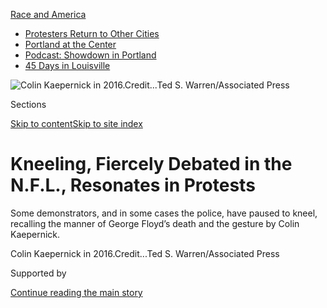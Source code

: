 <div id="app">

<div>

<div>

<div>

</div>

<div data-aria-hidden="false">

<div id="site-content" data-role="main">

<div>

<div class="css-1aor85t" style="opacity:0.000000001;z-index:-1;visibility:hidden">

<div class="css-1hqnpie">

<div class="css-epjblv">

<span class="css-17xtcya">[Pro
Football](/section/sports/football)</span><span class="css-x15j1o">|</span><span class="css-fwqvlz">Kneeling,
Fiercely Debated in the N.F.L., Resonates in
Protests</span>

</div>

<div class="css-k008qs">

<div class="css-1iwv8en">

<span class="css-18z7m18"></span>

<div>

</div>

</div>

<span class="css-1n6z4y">https://nyti.ms/2MAo2At</span>

<div class="css-1705lsu">

<div class="css-4xjgmj">

<div class="css-4skfbu" data-role="toolbar" data-aria-label="Social Media Share buttons, Save button, and Comments Panel with current comment count" data-testid="share-tools">

  - 
  - 
  - 
  - 
    
    <div class="css-6n7j50">
    
    </div>

  - 
  - 

</div>

</div>

</div>

</div>

</div>

</div>

<div id="NYT_TOP_BANNER_REGION" class="css-11qgg8s">

<div>

<div id="styln-prism-menu-1590763508878" class="section interactive-content interactive-size-medium css-1du2ztb">

<div class="css-17ih8de interactive-body">

<div id="scroll-container" class="css-1gj85ro">

[<span class="styln-title-wrap"><span class="css-1pje3qr">Race
and</span><span class="css-1pje3qr">
America</span></span>](https://www.nytimes.com/news-event/george-floyd-protests-minneapolis-new-york-los-angeles?action=click&pgtype=Article&state=default&region=TOP_BANNER&context=storylines_menu)

  - [Protesters Return to Other
    Cities](https://www.nytimes.com/2020/07/26/us/protests-portland-seattle-trump.html?action=click&pgtype=Article&state=default&region=TOP_BANNER&context=storylines_menu)
  - [Portland at the
    Center](https://www.nytimes.com/2020/07/24/us/portland-oregon-protests-white-race.html?action=click&pgtype=Article&state=default&region=TOP_BANNER&context=storylines_menu)
  - [Podcast: Showdown in
    Portland](https://www.nytimes.com/2020/07/23/podcasts/the-daily/portland-protests.html?action=click&pgtype=Article&state=default&region=TOP_BANNER&context=storylines_menu)
  - [45 Days in
    Louisville](https://www.nytimes.com/interactive/2020/07/16/us/black-lives-matter-protests-louisville-breonna-taylor.html?action=click&pgtype=Article&state=default&region=TOP_BANNER&context=storylines_menu)

</div>

</div>

</div>

</div>

</div>

<div id="fullBleedHeaderContent">

<div class="css-1mre5cn">

![<span class="css-16f3y1r e13ogyst0" data-aria-hidden="true">Colin
Kaepernick in
2016.</span><span class="css-cnj6d5 e1z0qqy90" itemprop="copyrightHolder"><span class="css-1ly73wi e1tej78p0">Credit...</span><span><span>Ted
S. Warren/Associated
Press</span></span></span>](https://static01.nyt.com/images/2020/06/05/sports/05unrest-kneeling-1/merlin_144253599_9c2c509e-3e32-45af-a31c-1bf1535b42dd-articleLarge.jpg?quality=75&auto=webp&disable=upscale)

</div>

<div class="css-hy7cq4">

<div class="css-6cn7ki">

<div class="NYTAppHideMasthead css-1bcu9v6 e1suatyy0">

<div class="section css-1o1qe8k e1suatyy2">

<div class="css-cu5p7t er09x8g0">

<div class="css-6n7j50">

</div>

<span class="css-1dv1kvn">Sections</span>

[Skip to content](#site-content)[Skip to site index](#site-index)

</div>

<div class="css-10698na e1huz5gh0">

</div>

</div>

</div>

<div class="css-1sojcmr ehdk2mb0">

# Kneeling, Fiercely Debated in the N.F.L., Resonates in Protests

</div>

Some demonstrators, and in some cases the police, have paused to kneel,
recalling the manner of George Floyd’s death and the gesture by Colin
Kaepernick.

</div>

</div>

<div class="css-nwzfg5 e1gnum310">

<span class="css-1f9pvn2 football">Colin Kaepernick in
2016.</span><span class="css-cnj6d5 e1z0qqy90" itemprop="copyrightHolder"><span class="css-1ly73wi e1tej78p0">Credit...</span><span><span>Ted
S. Warren/Associated Press</span></span></span>

</div>

<div id="sponsor-wrapper" class="css-1hyfx7x">

<div id="sponsor-slug" class="css-19vbshk">

Supported by

</div>

[Continue reading the main
story](#after-sponsor)

<div id="sponsor" class="ad sponsor-wrapper" style="text-align:center;height:100%;display:block">

</div>

<div id="after-sponsor">

</div>

</div>

<div class="css-1wx1auc e1gnum311">

<div class="css-18e8msd">

<div class="css-vp77d3 epjyd6m0">

<div class="css-hus3qt ey68jwv0" data-aria-hidden="true">

[![Kurt
Streeter](https://static01.nyt.com/images/2018/11/26/multimedia/author-kurt-streeter/author-kurt-streeter-thumbLarge.png
"Kurt Streeter")](https://www.nytimes.com/by/kurt-streeter)

</div>

<div class="css-1baulvz">

By [<span class="css-1baulvz last-byline" itemprop="name">Kurt
Streeter</span>](https://www.nytimes.com/by/kurt-streeter)

</div>

</div>

  - 
    
    <div class="css-ld3wwf e16638kd2">
    
    Published June 5, 2020Updated Aug. 3,
    2020
    
    </div>

  - 
    
    <div class="css-4xjgmj">
    
    <div class="css-pvvomx" data-role="toolbar" data-aria-label="Social Media Share buttons, Save button, and Comments Panel with current comment count" data-testid="share-tools">
    
      - 
      - 
      - 
      - 
        
        <div class="css-6n7j50">
        
        </div>
    
      - 
      - 
    
    </div>
    
    </div>

</div>

</div>

</div>

<div class="section meteredContent css-1r7ky0e" name="articleBody" itemprop="articleBody">

<div class="audioFigureHeading">

### Listen to This Article

<span class="css-16qbtva">Audio Recording by Audm</span>

</div>

<div class="css-qe9gm7">

<div>

</div>

</div>

<div class="css-1fanzo5 StoryBodyCompanionColumn">

<div class="css-53u6y8">

*To hear more audio stories from publishers like The New York Times,
download*[**](https://www.audm.com/?utm_source=nytmag&utm_medium=embed&utm_campaign=left_behind_draper)[*Audm
for iPhone or
Android*](https://www.audm.com/?utm_source=nyt&utm_medium=embed&utm_campaign=kneeling_nfl_protests)*.*

It is a simple gesture, swaddled in outrage and long-endured grief, that
gained powerful currency through the protest against police brutality
and racial injustice led by quarterback [Colin
Kaepernick](https://www.nytimes.com/2020/08/03/us/navy-seal-museum-kaepernick.html)
on the fields of the National Football League.

Taking a knee.

Across the nation these last hard, uncertain days, demonstrators have
turned to the gesture on city streets. At a nighttime march in
Minneapolis on Wednesday, a crowd of 400 knelt for nearly five somber
minutes. On the same day, George Floyd’s son, Quincy Mason, walked
through a crowd at the site where a white police officer had pinned his
father to the ground by a knee to the neck. There, before a makeshift
memorial, Mason dropped to a knee.

The gesture has even been made sporadically by law enforcement officers,
members of the National Guard and by prominent politicians as an act of
solidarity or effort to pacify.

In New York, an N.Y.P.D. commander knelt with activists outside
Washington Square Park. In Portland, Ore., police in riot gear knelt
before cheering demonstrators, some of whom responded by walking toward
the officers to shake their hands. Mayor Eric Garcetti of Los Angeles
walked amid a demonstration and knelt. And the presumptive Democratic
presidential nominee, Joseph R. Biden Jr., took a knee at a campaign
visit to a black church in Delaware.

</div>

</div>

<div class="css-1fanzo5 StoryBodyCompanionColumn">

<div class="css-53u6y8">

Kaepernick has not played in the N.F.L. since Jan. 1, 2017, his career
cut short when no team would sign him following a season of player
protest he led with the help of a teammate, Eric Reid.

But his kneeling objection during the playing of the national anthem has
boomeranged through the choppy slipstream of the American consciousness,
and is again at the center of a turbulent moment with newfound force,
and for the N.F.L., renewed debate.

“It’s a powerful, peaceful way to say you’re not OK with what’s been
happening,” said Hibes Galeano, 32, a Latina who attended a protest in
Minneapolis this week. Others who knelt spoke of Kaepernick with
reverence. “He did what a lot of other athletes wouldn’t have done,”
said Dorien Harris, a black, 19-year-old marcher who wore a face mask
inscribed with the words “I Can’t Breathe” as he knelt.

“It took a lot of guts for him to do that, a lot of heart,” he added.
“He knows what the community needs. It needs that strength. He was
saying to stand up for what you believe in, no matter your position.”

</div>

</div>

<div class="css-79elbk" data-testid="photoviewer-wrapper">

<div class="css-z3e15g" data-testid="photoviewer-wrapper-hidden">

</div>

<div class="css-1a48zt4 ehw59r15" data-testid="photoviewer-children">

![<span class="css-16f3y1r e13ogyst0" data-aria-hidden="true">Protesters
kneel outside the Flatiron Building in Manhattan on Monday, evoking a
gesture with powerful resonance in these
times. </span><span class="css-cnj6d5 e1z0qqy90" itemprop="copyrightHolder"><span class="css-1ly73wi e1tej78p0">Credit...</span><span>Demetrius
Freeman for The New York
Times</span></span>](https://static01.nyt.com/images/2020/06/07/sports/07jpunrest-kneeling3-print/merlin_173115486_24c245e8-04b5-4e9f-a803-2ae12d3f4175-articleLarge.jpg?quality=75&auto=webp&disable=upscale)

</div>

</div>

<div class="css-1fanzo5 StoryBodyCompanionColumn">

<div class="css-53u6y8">

While some demonstrators say they have had Kaepernick and his campaign
in mind when kneeling, the gesture is also — intended or not — an echo
to the manner of Floyd’s death.

</div>

</div>

<div class="css-1fanzo5 StoryBodyCompanionColumn">

<div class="css-53u6y8">

“Kneeling is both an act of defiance and resistance, but also of
reverence, of mourning, but also honoring lives lost,” said Chad
Williams, the chairman of the Department of African and Afro-American
Studies at Brandeis University. “It is also simple and clear. Its
simplicity gave it symbolic power, and as we see now, its power
persists.”

So does the controversy surrounding it.

Starting in 2016, despite Kaepernick’s explanation that his kneeling
during the national anthem was a call to end racial injustice and police
brutality toward people of color, a backlash fomented, spurred largely
by President Trump, who tried to recast Kaepernick and the predominantly
African-American group of players who followed his lead as unpatriotic.
That viewpoint persists.

New Orleans Saints quarterback Drew Brees, when asked on Wednesday about
kneeling during the anthem, told an interviewer, “I will never agree
with anybody disrespecting the flag of the United States of America or
our country.” (Brees did kneel on the sideline with teammates before a
game in 2017 as an act of solidarity opposing Trump’s criticism of
players, but he rose when the anthem was played.)

He then issued two apologies for his comments after an unusual wave of
criticism from players, some of them his own teammates, at a time when
athletes across the sports world have responded to the civil unrest by
participating in marches and expressing support for combating racial
injustice.

Many applauded Brees’s contrition but on Friday, [Trump
tweeted](https://twitter.com/realDonaldTrump/status/1268998143733051394?s=20)
that Brees should not have shifted his stance, saying in all caps that
there should be “NO KNEELING\!" during a display of patriotism. Hours
later, [the league’s commissioner, Roger Goodell, apologized to his
players](https://twitter.com/NFL/status/1269034074552721408) for not
listening to the concerns of African-American players earlier. He said
he supported athletes in protesting peacefully, though he notably did
not name Kaepernick directly.

Not long after that, Brees [addressed an Instagram
post](https://www.instagram.com/p/CBE4y_9Hj2S/?igshid=7ejunv7ktpcn)to
Trump that forcefully repudiated his original remark about disrespect,
saying: “We can no longer use the flag to turn people away or distract
them from the real issues that face our black communities.”

</div>

</div>

<div class="css-1fanzo5 StoryBodyCompanionColumn">

<div class="css-53u6y8">

Taking a knee might be a simple gesture, but the fraught, contentious
opinions about it are a mirror into the complexity of race in America.

Consider its N.F.L. origin story.

Kaepernick and Reid came up with the idea after consulting a former
Green Beret, Nate Boyer, who had served in Iraq and Afghanistan before
playing college football at Texas and then getting a tryout with the
Seattle Seahawks. “Colin straight up asked me what I thought he should
do,” said Boyer, speaking recently over the phone from Oregon.

Boyer said he did some research and came across a photograph of Martin
Luther King Jr. kneeling in prayer and protest in Selma, Ala., during
the 1960s. Boyer also remembered taking a knee at Arlington National
Cemetery, in reverence of fallen
friends.

</div>

</div>

<div class="css-79elbk" data-testid="photoviewer-wrapper">

<div class="css-z3e15g" data-testid="photoviewer-wrapper-hidden">

</div>

<div class="css-1a48zt4 ehw59r15" data-testid="photoviewer-children">

<div class="css-1xdhyk6 erfvjey0">

<span class="css-1ly73wi e1tej78p0">Image</span>

<div class="css-zjzyr8">

<div data-testid="lazyimage-container" style="height:589.6666666666666px">

</div>

</div>

</div>

<span class="css-16f3y1r e13ogyst0" data-aria-hidden="true">Nate Boyer,
a former Green Beret, advised Kaepernick and Eric Reid to kneel after
seeing an image of the Rev. Dr. Martin Luther King Jr. and others in a
civil rights protest in
1965.</span><span class="css-cnj6d5 e1z0qqy90" itemprop="copyrightHolder"><span class="css-1ly73wi e1tej78p0">Credit...</span><span>BH/Associated
Press</span></span>

</div>

</div>

<div class="css-1fanzo5 StoryBodyCompanionColumn">

<div class="css-53u6y8">

“If you’re not going to stand,” Boyer told Kaepernick and Reid, as they
sat in a hotel lobby hours before the 49ers’ final preseason game,
against the San Diego Chargers. “I’d say your only other option is to
take a knee.”

Boyer said he would never do such a thing during the anthem. But he had
fought for the right of free expression, and though he said he was
apolitical, he empathized with the drive to end racism and police
brutality.

At the game that evening, he stood next to Kaepernick as he knelt, and
felt the sting of an angry, booing crowd rain onto the field. “Maybe
that was my little taste of what it is like to be black. It helped me
understand,” he said.

</div>

</div>

<div class="css-1fanzo5 StoryBodyCompanionColumn">

<div class="css-53u6y8">

The players’ kneeling reached a peak in the 2017 season — when Trump
demanded that team owners “Get that son of a bitch off the field right
now\!” for kneeling — but has since largely petered out.

In early 2019, the N.F.L. handed over a payout believed to be roughly $6
million to settle a legal fight with Kaepernick and Reid, who argued
they had been denied jobs because of their actions during the national
anthem.

The league agreed to donate millions of dollars to community groups and
causes chosen by players. It joined with Jay-Z, the hip-hop impresario,
to consult on entertainment and contribute to the league’s activism
campaign, Inspire Change. It also updated a policy, so far not enforced,
requiring players to stand for the national anthem or remain in the
locker room while it is played.

Within a week of Floyd’s death, kneeling became a common gesture. And
its complexity carries on.

The way it has been adopted by members of law enforcement and
politicians, for example, is best viewed with an eye that is both
skeptical and hopeful, said Mark Anthony Neal, chairman of the African
and African-American Studies Department at Duke.

“It’s an important gesture, showing maybe they get it now,” he said.
“But if those same officers and politicians are not willing to hold
their own accountable going forward, or look at their own actions and
examine them closely, this is at best empty rhetoric.”

Kaepernick has remained publicly silent aside from recent postings about
the protest on social media.

Among his latest posts on Twitter? A retweet that jabs at Brees
and[shows a 2017 photo of the Saints
quarterback](https://twitter.com/kylekuzma/status/1268366393457602561?s=20)
taking a knee alongside protesting teammates.

Reporting was contributed by Kim Barker, Dionne Searcey, John Eligon,
Ken Belson and Matt Furber. Jack Begg contributed research.

</div>

</div>

<div>

</div>

</div>

<div>

</div>

<div>

</div>

<div>

</div>

<div>

<div id="bottom-wrapper" class="css-1ede5it">

<div id="bottom-slug" class="css-l9onyx">

Advertisement

</div>

[Continue reading the main
story](#after-bottom)

<div id="bottom" class="ad bottom-wrapper" style="text-align:center;height:100%;display:block;min-height:90px">

</div>

<div id="after-bottom">

</div>

</div>

</div>

</div>

</div>

## Site Index

<div>

</div>

## Site Information Navigation

  - [© <span>2020</span> <span>The New York Times
    Company</span>](https://help.nytimes.com/hc/en-us/articles/115014792127-Copyright-notice)

<!-- end list -->

  - [NYTCo](https://www.nytco.com/)
  - [Contact
    Us](https://help.nytimes.com/hc/en-us/articles/115015385887-Contact-Us)
  - [Work with us](https://www.nytco.com/careers/)
  - [Advertise](https://nytmediakit.com/)
  - [T Brand Studio](http://www.tbrandstudio.com/)
  - [Your Ad
    Choices](https://www.nytimes.com/privacy/cookie-policy#how-do-i-manage-trackers)
  - [Privacy](https://www.nytimes.com/privacy)
  - [Terms of
    Service](https://help.nytimes.com/hc/en-us/articles/115014893428-Terms-of-service)
  - [Terms of
    Sale](https://help.nytimes.com/hc/en-us/articles/115014893968-Terms-of-sale)
  - [Site
    Map](https://spiderbites.nytimes.com)
  - [Help](https://help.nytimes.com/hc/en-us)
  - [Subscriptions](https://www.nytimes.com/subscription?campaignId=37WXW)

</div>

</div>

</div>

</div>

